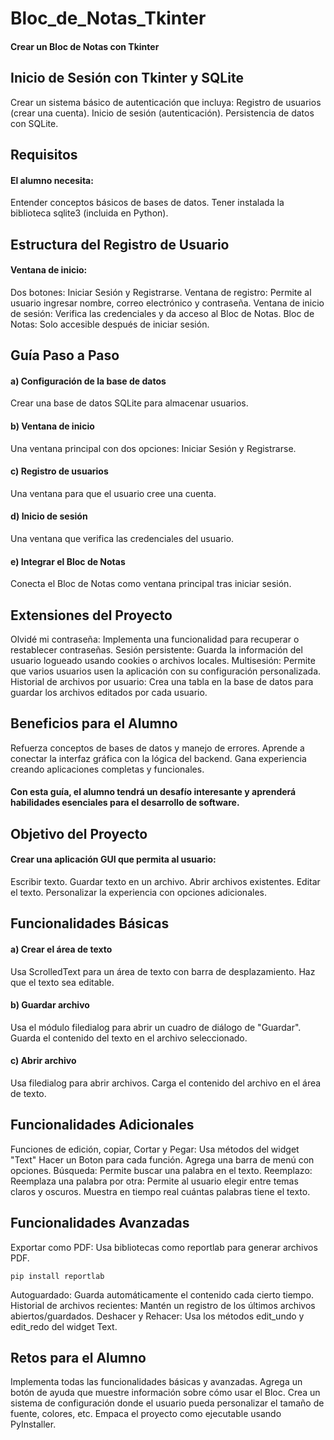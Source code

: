 # Bloc_de_Notas_Tkinter
#### Crear un Bloc de Notas con Tkinter

## Inicio de Sesión con Tkinter y SQLite
Crear un sistema básico de autenticación que incluya:
Registro de usuarios (crear una cuenta).
Inicio de sesión (autenticación).
Persistencia de datos con SQLite.

## Requisitos
#### El alumno necesita:
Entender conceptos básicos de bases de datos.
Tener instalada la biblioteca sqlite3 (incluida en Python).

## Estructura del Registro de Usuario
#### Ventana de inicio:
Dos botones: Iniciar Sesión y Registrarse.
Ventana de registro:
Permite al usuario ingresar nombre, correo electrónico y contraseña.
Ventana de inicio de sesión:
Verifica las credenciales y da acceso al Bloc de Notas.
Bloc de Notas:
Solo accesible después de iniciar sesión.

## Guía Paso a Paso
#### a) Configuración de la base de datos
Crear una base de datos SQLite para almacenar usuarios.
#### b) Ventana de inicio
Una ventana principal con dos opciones: Iniciar Sesión y Registrarse.
#### c) Registro de usuarios
Una ventana para que el usuario cree una cuenta.
#### d) Inicio de sesión
Una ventana que verifica las credenciales del usuario.
#### e) Integrar el Bloc de Notas
Conecta el Bloc de Notas como ventana principal tras iniciar sesión.

## Extensiones del Proyecto
Olvidé mi contraseña: Implementa una funcionalidad para recuperar o restablecer contraseñas.
Sesión persistente: Guarda la información del usuario logueado usando cookies o archivos locales.
Multisesión: Permite que varios usuarios usen la aplicación con su configuración personalizada.
Historial de archivos por usuario: Crea una tabla en la base de datos para guardar los archivos editados por cada usuario.

## Beneficios para el Alumno
Refuerza conceptos de bases de datos y manejo de errores.
Aprende a conectar la interfaz gráfica con la lógica del backend.
Gana experiencia creando aplicaciones completas y funcionales.

#### Con esta guía, el alumno tendrá un desafío interesante y aprenderá habilidades esenciales para el desarrollo de software.













## Objetivo del Proyecto
#### Crear una aplicación GUI que permita al usuario:

Escribir texto.
Guardar texto en un archivo.
Abrir archivos existentes.
Editar el texto.
Personalizar la experiencia con opciones adicionales.

## Funcionalidades Básicas
#### a) Crear el área de texto
Usa ScrolledText para un área de texto con barra de desplazamiento.
Haz que el texto sea editable.

#### b) Guardar archivo
Usa el módulo filedialog para abrir un cuadro de diálogo de "Guardar".
Guarda el contenido del texto en el archivo seleccionado.

#### c) Abrir archivo
Usa filedialog para abrir archivos.
Carga el contenido del archivo en el área de texto.

## Funcionalidades Adicionales
Funciones de edición, copiar, Cortar y Pegar: Usa métodos del widget "Text"
Hacer un Boton para cada función.
Agrega una barra de menú con opciones.
Búsqueda: Permite buscar una palabra en el texto.
Reemplazo: Reemplaza una palabra por otra:
Permite al usuario elegir entre temas claros y oscuros.
Muestra en tiempo real cuántas palabras tiene el texto.

## Funcionalidades Avanzadas
Exportar como PDF: Usa bibliotecas como reportlab para generar archivos PDF.

    pip install reportlab

Autoguardado: Guarda automáticamente el contenido cada cierto tiempo.
Historial de archivos recientes: Mantén un registro de los últimos archivos abiertos/guardados.
Deshacer y Rehacer: Usa los métodos edit_undo y edit_redo del widget Text.

## Retos para el Alumno
Implementa todas las funcionalidades básicas y avanzadas.
Agrega un botón de ayuda que muestre información sobre cómo usar el Bloc.
Crea un sistema de configuración donde el usuario pueda personalizar el tamaño de fuente, colores, etc.
Empaca el proyecto como ejecutable usando PyInstaller.




